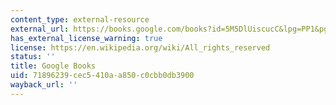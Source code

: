 ```yaml
---
content_type: external-resource
external_url: https://books.google.com/books?id=5M5DlUiscucC&lpg=PP1&pg=PA1#v=onepage&q&f=false
has_external_license_warning: true
license: https://en.wikipedia.org/wiki/All_rights_reserved
status: ''
title: Google Books
uid: 71896239-cec5-410a-a850-c0cbb0db3900
wayback_url: ''
---
```

